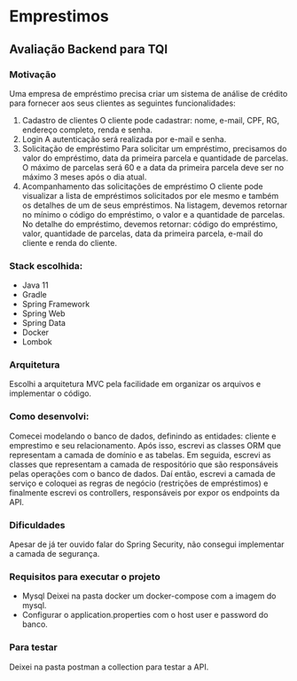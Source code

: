 # Emprestimos
## Avaliação Backend para TQI
### Motivação
Uma empresa de empréstimo precisa criar um sistema de análise de crédito para fornecer aos seus clientes as seguintes funcionalidades:
1. Cadastro de clientes
   O cliente pode cadastrar: nome, e-mail, CPF, RG, endereço completo, renda e senha.
2. Login
   A autenticação será realizada por e-mail e senha.
3. Solicitação de empréstimo
   Para solicitar um empréstimo, precisamos do valor do empréstimo, data da primeira parcela e quantidade de parcelas.
   O máximo de parcelas será 60 e a data da primeira parcela deve ser no máximo 3 meses após o dia atual.
4. Acompanhamento das solicitações de empréstimo
   O cliente pode visualizar a lista de empréstimos solicitados por ele mesmo e também os detalhes de um de seus empréstimos.
   Na listagem, devemos retornar no mínimo o código do empréstimo, o valor e a quantidade de parcelas.
   No detalhe do empréstimo, devemos retornar: código do empréstimo, valor, quantidade de parcelas, data da primeira parcela, e-mail do cliente e renda do cliente.

### Stack escolhida:
* Java 11
* Gradle
* Spring Framework
* Spring Web
* Spring Data
* Docker
* Lombok

### Arquitetura
Escolhi a arquitetura MVC pela facilidade em organizar os arquivos e implementar o código.

### Como desenvolvi:
Comecei modelando o banco de dados, definindo as entidades: cliente e emprestimo e seu relacionamento. Após isso, escrevi as classes ORM que representam a camada de domínio e as tabelas. Em seguida, escrevi as classes que representam a camada de respositório que são responsáveis pelas operações com o banco de dados. Daí então, escrevi a camada de serviço e coloquei as regras de negócio (restrições de empréstimos) e finalmente escrevi os controllers, responsáveis por expor os endpoints da API.

### Dificuldades
Apesar de já ter ouvido falar do Spring Security, não consegui implementar a camada de segurança.

### Requisitos para executar o projeto
* Mysql
  Deixei na pasta docker um docker-compose com a imagem do mysql.
* Configurar o application.properties com o host user e password do banco.

### Para testar
Deixei na pasta postman a collection para testar a API.